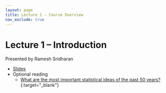 ```yaml
---
layout: page
title: Lecture 1 – Course Overview
nav_exclude: true
---
```


# Lecture 1 – Introduction

Presented by Ramesh Sridharan

- [Slides](https://docs.google.com/presentation/d/1SRWcDRv8RbnVHGAQ3qpIjC3OywPgICm_SMjMhaeRNac/edit?usp=sharing)
- Optional reading
  - [What are the most important statistical ideas of the past 50 years?](https://arxiv.org/pdf/2012.00174){:target="_blank"}

